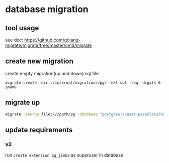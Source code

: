 # database migration

## tool usage

see doc: https://github.com/golang-migrate/migrate/tree/master/cmd/migrate

## create new migration

create empty migration(up and down) sql file

```
migrate create -dir ./internal/migrations/pg/ -ext sql -seq -digits 6 $name
```


## migrate up

```bash
migrate -source file:///path/pg -database "postgres://user:pass@localhost:5432/db?sslmode=disable" up 
```

## update requirements

### v2

run ```create extension pg_jieba``` as superuser in database
